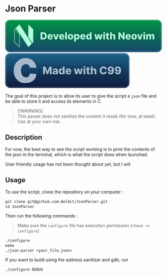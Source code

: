 # Json Parser

![nvim](https://raw.githubusercontent.com/Aeldit/Aeldit/267a0998a55b0462b042d3e471c02f137dbad551/images/nvim.svg)
![c](https://raw.githubusercontent.com/Aeldit/Aeldit/267a0998a55b0462b042d3e471c02f137dbad551/images/made_with_c.svg)

The goal of this project is to allow its user to give the script a `json` file and be able to store it and access its elements in C.

> [!WARNING]\
> This parser does not sanitize the content it reads (for now, at least). Use at your own risk.

## Description

For now, the best way to see the script working is to print the contents of the json in the terminal, which is what the script does when launched.

User friendly usage has not been thought about yet, but I will

## Usage

To use the script, clone the repository on your computer :

```shell
git clone git@github.com:Aeldit/JsonParser.git
cd JsonParser
```

Then run the following commands :

> Make sure the `configure` file has execution permission (`chmod +x configure`)

```shell
./configure
make
./json-parser <your_file.json>
```

If you want to build using the address sanitizer and gdb, run
```shell
./configure DEBUG
```

